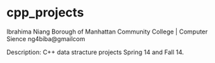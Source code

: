 # cpp_projects
Ibrahima Niang
Borough of Manhattan Community College | Computer Sience
ng4biba@gmail<dot>com

Description:
C++ data stracture projects Spring 14 and Fall 14.
